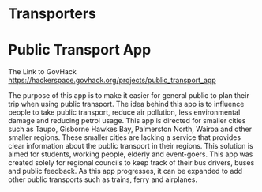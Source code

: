 # Transporters

# Public Transport App 

The Link to GovHack https://hackerspace.govhack.org/projects/public_transport_app

The purpose of this app is to make it easier for general public to plan their trip when using public transport. The idea behind this app is to influence people
to take public transport, reduce air pollution, less environmental damage and reducing petrol usage. This app is directed for smaller cities such as Taupo, Gisborne
Hawkes Bay, Palmerston North, Wairoa and other smaller regions. These smaller cities are lacking a service that provides clear information about the public transport 
in their regions. This solution is aimed for students, working people, elderly and event-goers.
This app was created solely for regional councils to keep track of their bus drivers, buses and public feedback.
As this app progresses, it can be expanded to add other public transports such as trains, ferry and airplanes. 
